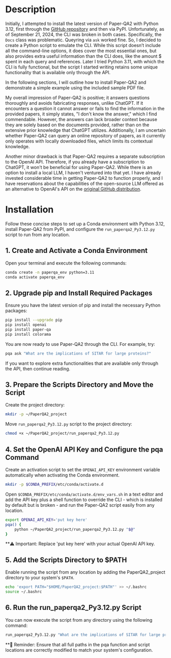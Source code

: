 # Description


Initially, I attempted to install the latest version of Paper-QA2 with Python 3.12, first through the 
[GitHub repository](https://github.com/Future-House/paper-qa) and then via PyPI.
Unfortunately, as of September 21, 2024, the CLI was broken in both cases. Specifically, the `Docs` class was 
problematic. Queyring via `ask` worked fine. So, I decided to create a Python script to emulate the CLI. While 
this script doesn’t include all the command-line options, it does cover the most essential ones, but also provides
extra useful information than the CLI does, like the amount $ spent in each query and references.
Later I tried Python 3.11, with which the CLI is fully functional, but the script I started writing retains some unique
functionality that is available only through the API.


In the following sections, I will outline how to install Paper-QA2 and demonstrate a simple example using the included 
sample PDF file.

My overall impression of Paper-QA2 is positive; it answers questions thoroughly and avoids fabricating responses, 
unlike ChatGPT. If it encounters a question it cannot answer or fails to find the information in the provided papers, 
it simply states, "I don't know the answer," which I find commendable. However, the answers can lack broader context 
because they are solely based on the documents provided, rather than on the extensive prior knowledge that ChatGPT 
utilizes. Additionally, I am uncertain whether Paper-QA2 can query an online repository of papers, as it currently only 
operates with locally downloaded files, which limits its contextual knowledge.

Another minor drawback is that Paper-QA2 requires a separate subscription to the OpenAI API. Therefore, if you already 
have a subscription to ChatGPT, it won't be beneficial for using Paper-QA2. While there is an option to install a local 
LLM, I haven't ventured into that yet. I have already invested considerable time in getting Paper-QA2 to function 
properly, and I have reservations about the capabilities of the open-source LLM offered as an alternative to OpenAI's 
API on the [original GitHub distribution](https://github.com/Future-House/paper-qa).

# Installation
Follow these concise steps to set up a Conda environment with Python 3.12, install Paper-QA2 from PyPI, and configure 
the `run_paperqa2_Py3.12.py` script to run from any location.

## 1. Create and Activate a Conda Environment
Open your terminal and execute the following commands:

```bash
conda create -n paperqa_env python=3.11
conda activate paperqa_env
```

## 2. Upgrade pip and Install Required Packages
Ensure you have the latest version of pip and install the necessary Python packages:

```bash
pip install --upgrade pip
pip install openai
pip install paper-qa
pip install colorama
```

You are now ready to use Paper-QA2 through the CLI. For example, try:

```bash
pqa ask "What are the implications of SITAR for large proteins?"
```

If you want to explore extra functionalities that are available only through the API, then continue reading.

## 3. Prepare the Scripts Directory and Move the Script
Create the project directory:

```bash
mkdir -p ~/PaperQA2_project
```

Move `run_paperqa2_Py3.12.py` script to the project directory:

```bash
chmod +x ~/PaperQA2_project/run_paperqa2_Py3.12.py
```

## 4. Set the OpenAI API Key and Configure the pqa Command
Create an activation script to set the `OPENAI_API_KEY` environment variable automatically when activating the Conda environment.

```bash
mkdir -p $CONDA_PREFIX/etc/conda/activate.d
```
Open `$CONDA_PREFIX/etc/conda/activate.d/env_vars.sh` in a text editor and add the API key plus a shell function to 
override the CLI - which is installed by default but is broken - and run the Paper-QA2 script easily from any location.

```bash
export OPENAI_API_KEY='put key here'
pqa() {
    python ~/PaperQA2_project/run_paperqa2_Py3.12.py "$@"
}
```

**⚠️ Important: Replace 'put key here' with your actual OpenAI API key.

## 5. Add the Scripts Directory to $PATH
Enable running the script from any location by adding the PaperQA2_project directory to your system's `$PATH`.

```bash
echo 'export PATH="$HOME/PaperQA2_project:$PATH"' >> ~/.bashrc
source ~/.bashrc
```

## 6. Run the run_paperqa2_Py3.12.py Script
You can now execute the script from any directory using the following command:

```bash
run_paperqa2_Py3.12.py "What are the implications of SITAR for large proteins?" -p "." -a "about 300 words, but can be longer"
```

**🔧 Reminder: Ensure that all full paths in the pqa function and script locations are correctly modified to match 
your system's configuration.
